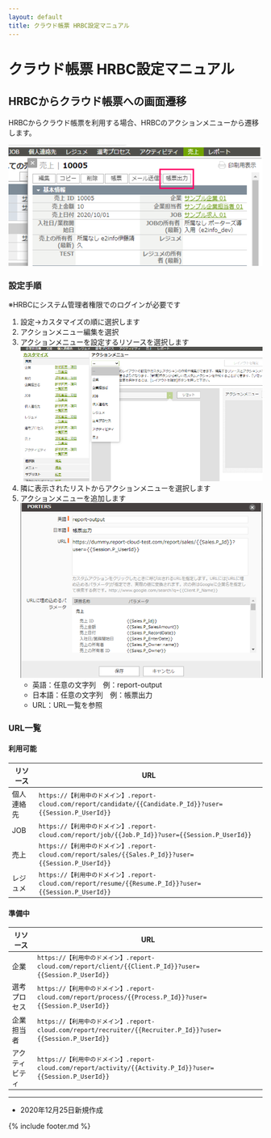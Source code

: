 ```yaml
---
layout: default
title: クラウド帳票 HRBC設定マニュアル
---
```


# クラウド帳票 HRBC設定マニュアル

## HRBCからクラウド帳票への画面遷移

HRBCからクラウド帳票を利用する場合、HRBCのアクションメニューから遷移します。

![アクションメニュー例](images/hrbc/hrbc_actionmenu_1.png)

### 設定手順

※HRBCにシステム管理者権限でのログインが必要です

1. 設定→カスタマイズの順に選択します
2. アクションメニュー編集を選択
3. アクションメニューを設定するリソースを選択します
   ![アクションメニュー／リソースの選択](images/hrbc/hrbc_actionmenu_2.png)
4. 隣に表示されたリストからアクションメニューを選択します
5. アクションメニューを追加します
   ![アクションメニュー／追加](images/hrbc/hrbc_actionmenu_3.png)
    * 英語：任意の文字列　例：report-output
    * 日本語：任意の文字列　例：帳票出力
    * URL：URL一覧を参照

### URL一覧

#### 利用可能

|リソース|URL|
|-----|-----|
|個人連絡先|```https://【利用中のドメイン】.report-cloud.com/report/candidate/{{Candidate.P_Id}}?user={{Session.P_UserId}}```|
|JOB|```https://【利用中のドメイン】.report-cloud.com/report/job/{{Job.P_Id}}?user={{Session.P_UserId}}```|
|売上|```https://【利用中のドメイン】.report-cloud.com/report/sales/{{Sales.P_Id}}?user={{Session.P_UserId}}```|
|レジュメ|```https://【利用中のドメイン】.report-cloud.com/report/resume/{{Resume.P_Id}}?user={{Session.P_UserId}}```|

#### 準備中

|リソース|URL|
|-----|-----|
|企業|```https://【利用中のドメイン】.report-cloud.com/report/client/{{Client.P_Id}}?user={{Session.P_UserId}}```|
|選考プロセス|```https://【利用中のドメイン】.report-cloud.com/report/process/{{Process.P_Id}}?user={{Session.P_UserId}}```|
|企業担当者|```https://【利用中のドメイン】.report-cloud.com/report/recruiter/{{Recruiter.P_Id}}?user={{Session.P_UserId}}```|
|アクティビティ|```https://【利用中のドメイン】.report-cloud.com/report/activity/{{Activity.P_Id}}?user={{Session.P_UserId}}```|

-----
* 2020年12月25日新規作成

{% include footer.md %}